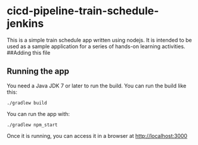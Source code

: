 # cicd-pipeline-train-schedule-jenkins

This is a simple train schedule app written using nodejs. It is intended to be used as a sample application for a series of hands-on learning activities.
##Adding this file
## Running the app

You need a Java JDK 7 or later to run the build. You can run the build like this:

    ./gradlew build

You can run the app with:

    ./gradlew npm_start

Once it is running, you can access it in a browser at [http://localhost:3000](http://localhost:3000)
